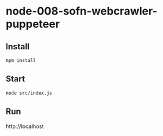 # node-008-sofn-webcrawler-puppeteer

Install
-----

``npm install``

Start
-----

``node src/index.js``

Run
-----

http://localhost